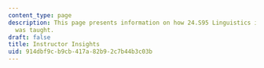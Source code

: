 ```yaml
---
content_type: page
description: This page presents information on how 24.S95 Linguistics in K-12 Education
  was taught.
draft: false
title: Instructor Insights
uid: 914dbf9c-b9cb-417a-82b9-2c7b44b3c03b
---
```


